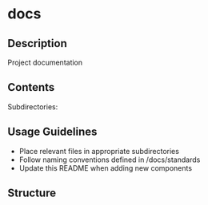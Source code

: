 # docs

## Description
Project documentation

## Contents
Subdirectories:

## Usage Guidelines
- Place relevant files in appropriate subdirectories
- Follow naming conventions defined in /docs/standards
- Update this README when adding new components

## Structure
